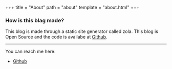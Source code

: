 +++
title = "About"
path = "about"
template = "about.html"
+++

### How is this blag made?

This blog is made through a static site generator called zola. This blog is Open Source and the code is availabe at [Github](https://github.com/xypnox/blag/).

---

You can reach me here:

- [Github](https://github.com/rphillips)
